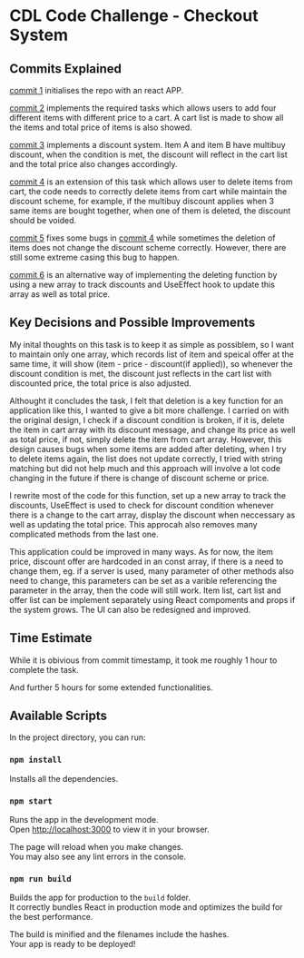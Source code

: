 # CDL Code Challenge - Checkout System

## Commits Explained
[commit 1](https://github.com/627965745/CDL-checkout-system-/commit/a640bc314b6c895df38e43050b7269d09db317b8) initialises the repo with an react APP.

[commit 2](https://github.com/627965745/CDL-checkout-system-/commit/6937558ebd5fbdf7192a7046d61d1da6f92f563e) implements the required tasks which allows users to add four different items with different price to a cart. A cart list is made to show all the items and total price of items is also showed. 

[commit 3](https://github.com/627965745/CDL-checkout-system-/commit/0cd3f11bacd5138971a274ab1d5a7a72a4405eaa) implements a discount system. Item A and item B have multibuy discount, when the condition is met, the discount will reflect in the cart list and the total price also changes accordingly.

[commit 4](https://github.com/627965745/CDL-checkout-system-/commit/d08a480ac6f548538ee9b0c2b6a44b948ea3bb41) is an extension of this task which allows user to delete items from cart, the code needs to correctly delete items from cart while maintain the discount scheme, for example, if the multibuy discount applies when 3 same items are bought together, when one of them is deleted, the discount should be voided.

[commit 5](https://github.com/627965745/CDL-checkout-system-/commit/bc34b1305853d6cac66c2bd3a906496df5cc0b98) fixes some bugs in [commit 4](https://github.com/627965745/CDL-checkout-system-/commit/d08a480ac6f548538ee9b0c2b6a44b948ea3bb41) while sometimes the deletion of items does not change the discount scheme correctly. However, there are still some extreme casing this bug to happen.

[commit 6](https://github.com/627965745/CDL-checkout-system-/commit/ee61a4055b740aae8709c5fa9ac991fccba15bf9) is an alternative way of implementing the deleting function by using a new array to track discounts and UseEffect hook to update this array as well as total price.

## Key Decisions and Possible Improvements
My inital thoughts on this task is to keep it as simple as possiblem, so I want to maintain only one array, which records list of item and speical offer at the same time, it will show (item - price - discount(if applied)), so whenever the discount condition is met, the discount just reflects in the cart list with discounted price, the total price is also adjusted.

Althought it concludes the task, I felt that deletion is a key function for an application like this, I wanted to give a bit more challenge. I carried on with the original design, I check if a discount condition is broken, if it is, delete the item in cart array with its discount message, and change its price as well as total price, if not, simply delete the item from cart array. However, this design causes bugs when some items are added after deleting, when I try to delete items again, the list does not update correctly, I tried with string matching but did not help much and this approach will involve a lot code changing in the future if there is change of discount scheme or price.

I rewrite most of the code for this function, set up a new array to track the discounts, UseEffect is used to check for discount condition whenever there is a change to the cart array, display the discount when neccessary as well as updating the total price. This approcah also removes many complicated methods from the last one.

This application could be improved in many ways. As for now, the item price, discount offer are hardcoded in an const array, if there is a need to change them, eg. if a server is used, many parameter of other methods also need to change, this parameters can be set as a varible referencing the parameter in the array, then the code will still work. Item list, cart list and offer list can be implement separately using React compoments and props if the system grows. The UI can also be redesigned and improved.


## Time Estimate
While it is obivious from commit timestamp, it took me roughly 1 hour to complete the task.

And further 5 hours for some extended functionalities.

## Available Scripts

In the project directory, you can run:

### `npm install`
Installs all the dependencies.

### `npm start`

Runs the app in the development mode.\
Open [http://localhost:3000](http://localhost:3000) to view it in your browser.

The page will reload when you make changes.\
You may also see any lint errors in the console.

### `npm run build`

Builds the app for production to the `build` folder.\
It correctly bundles React in production mode and optimizes the build for the best performance.

The build is minified and the filenames include the hashes.\
Your app is ready to be deployed!

